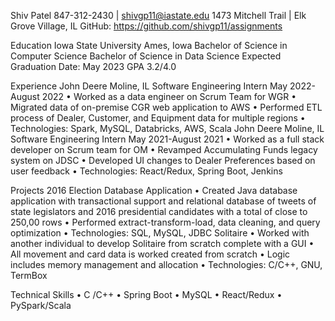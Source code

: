 Shiv Patel
847-312-2430 | shivgp11@iastate.edu
1473 Mitchell Trail | Elk Grove Village, IL 
GitHub: https://github.com/shivgp11/assignments

Education
Iowa State University Ames, Iowa
Bachelor of Science in Computer Science
Bachelor of Science in Data Science 
Expected Graduation Date: May 2023
GPA 3.2/4.0

Experience
John Deere Moline, IL
Software Engineering Intern May 2022-August 2022
• Worked as a data engineer on Scrum Team for WGR
• Migrated data of on-premise CGR web application to AWS
• Performed ETL process of Dealer, Customer, and Equipment data for multiple regions
• Technologies: Spark, MySQL, Databricks, AWS, Scala
John Deere Moline, IL
Software Engineering Intern May 2021-August 2021
• Worked as a full stack developer on Scrum team for OM
• Revamped Accumulating Funds legacy system on JDSC
• Developed UI changes to Dealer Preferences based on user feedback
• Technologies: React/Redux, Spring Boot, Jenkins

Projects
2016 Election Database Application
• Created Java database application with transactional support and relational database of 
tweets of state legislators and 2016 presidential candidates with a total of close to 
250,00 rows
• Performed extract-transform-load, data cleaning, and query optimization
• Technologies: SQL, MySQL, JDBC
Solitaire 
• Worked with another individual to develop Solitaire from scratch complete with a GUI
• All movement and card data is worked created from scratch
• Logic includes memory management and allocation
• Technologies: C/C++, GNU, TermBox

Technical Skills
• C /C++
• Spring Boot
• MySQL
• React/Redux
• PySpark/Scala
